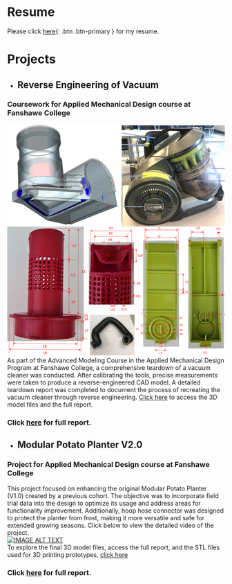 # Resume
Please click [here](Resume.md){: .btn .btn-primary } for my resume.

# Projects

- ## Reverse Engineering of Vacuum
### Coursework for Applied Mechanical Design course at Fanshawe College
![Vacuum Dismantled](Images/Reverse_Engineering.png)  
As part of the Advanced Modeling Course in the Applied Mechanical Design Program at Fanshawe College, a comprehensive teardown of a vacuum cleaner was conducted. After calibrating the tools, precise measurements were taken to produce a reverse-engineered CAD model. A detailed teardown report was completed to document the process of recreating the vacuum cleaner through reverse engineering. [Click here](https://github.com/rnmech/Reverse_Engineering.git) to access the 3D model files and the full report.
### Click [here](https://docs.google.com/viewer?url=https://raw.githubusercontent.com/rnmech/Reverse_Engineering/main/Reverse_Engineering_Report.pdf) for full report.
- ## Modular Potato Planter V2.0
### Project for Applied Mechanical Design course at Fanshawe College  
This project focused on enhancing the original Modular Potato Planter (V1.0) created by a previous cohort. The objective was to incorporate field trial data into the design to optimize its usage and address areas for functionality improvement. Additionally, hoop hose connector was designed to protect the planter from frost, making it more versatile and safe for extended growing seasons.
Click below to view the detailed video of the project.  
[![IMAGE ALT TEXT](https://img.youtube.com/vi/kTgNhmcegps/0.jpg)](https://www.youtube.com/watch?v=kTgNhmcegps)  
To explore the final 3D model files, access the full report, and the STL files used for 3D printing prototypes, [click here](https://github.com/rnmech/Fanshawe_AMD_Project.git)
### Click [here](https://docs.google.com/viewer?url=https://raw.githubusercontent.com/rnmech/Fanshawe_AMD_Project/main/Report/05DEC2021_MGMT_6102_Project_Report_Team_1_Modular_Potato_Planter_V_2_0.pdf) for full report.

<!-- [Link to New Page](Resume.md){: .btn .btn-primary }-->
